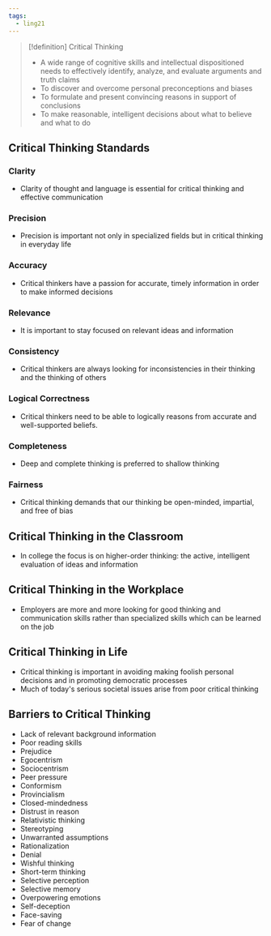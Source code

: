 ```yaml
---
tags:
  - ling21
---
```

> [!definition] Critical Thinking
> - A wide range of cognitive skills and intellectual dispositioned needs to effectively identify, analyze, and evaluate arguments and truth claims
> - To discover and overcome personal preconceptions and biases
> - To formulate and present convincing reasons in support of conclusions
> - To make reasonable, intelligent decisions about what to believe and what to do
## Critical Thinking Standards
### Clarity
- Clarity of thought and language is essential for critical thinking and effective communication
### Precision
- Precision is important not only in specialized fields but in critical thinking in everyday life
### Accuracy
- Critical thinkers have a passion for accurate, timely information in order to make informed decisions
### Relevance
- It is important to stay focused on relevant ideas and information
### Consistency
- Critical thinkers are always looking for inconsistencies in their thinking and the thinking of others
### Logical Correctness
- Critical thinkers need to be able to logically reasons from accurate and well-supported beliefs.
### Completeness
- Deep and complete thinking is preferred to shallow thinking
### Fairness
- Critical thinking demands that our thinking be open-minded, impartial, and free of bias
## Critical Thinking in the Classroom
- In college the focus is on higher-order thinking: the active, intelligent evaluation of ideas and information
## Critical Thinking in the Workplace
- Employers are more and more looking for good thinking and communication skills rather than specialized skills which can be learned on the job
## Critical  Thinking in Life
- Critical thinking is important in avoiding making foolish personal decisions and in promoting democratic processes
- Much of today's serious societal issues arise from poor critical thinking
## Barriers to Critical Thinking
- Lack of relevant background information
- Poor reading skills
- Prejudice
- Egocentrism
- Sociocentrism
- Peer pressure
- Conformism
- Provincialism
- Closed-mindedness
- Distrust in reason
- Relativistic thinking
- Stereotyping
- Unwarranted assumptions
- Rationalization
- Denial
- Wishful thinking
- Short-term thinking
- Selective perception
- Selective memory
- Overpowering emotions
- Self-deception
- Face-saving
- Fear of change
